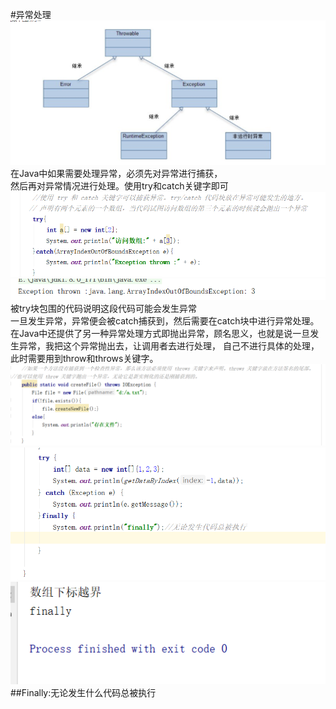 #异常处理
![Image text](image2/e1.png)  
在Java中如果需要处理异常，必须先对异常进行捕获，  
然后再对异常情况进行处理。使用try和catch关键字即可  
![Image text](image2/e2.png)  
![Image text](image2/e3.png)  
被try块包围的代码说明这段代码可能会发生异常  
一旦发生异常，异常便会被catch捕获到，然后需要在catch块中进行异常处理。  
在Java中还提供了另一种异常处理方式即抛出异常，顾名思义，也就是说一旦发生异常，我把这个异常抛出去，让调用者去进行处理，
自己不进行具体的处理，此时需要用到throw和throws关键字。  
![Image text](image2/e5.png)    
 ![Image text](image2/e4.png)  
 ![Image text](image2/e6.png)  
 ##Finally:无论发生什么代码总被执行
 
